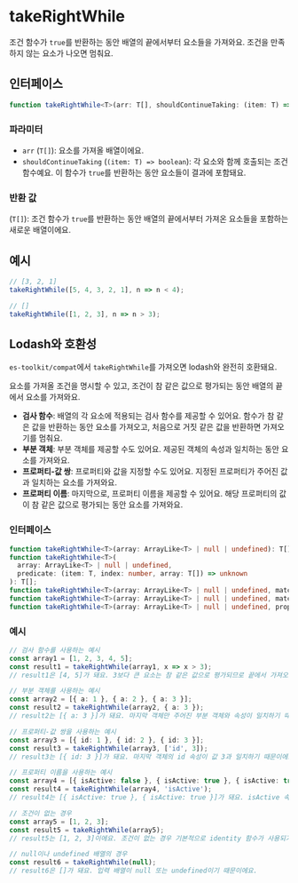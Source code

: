 # takeRightWhile

조건 함수가 `true`를 반환하는 동안 배열의 끝에서부터 요소들을 가져와요.
조건을 만족하지 않는 요소가 나오면 멈춰요.

## 인터페이스

```typescript
function takeRightWhile<T>(arr: T[], shouldContinueTaking: (item: T) => boolean): T[];
```

### 파라미터

- `arr` (`T[]`): 요소를 가져올 배열이에요.
- `shouldContinueTaking` (`(item: T) => boolean`): 각 요소와 함께 호출되는 조건 함수예요. 이 함수가 `true`를 반환하는 동안 요소들이 결과에 포함돼요.

### 반환 값

(`T[]`): 조건 함수가 `true`를 반환하는 동안 배열의 끝에서부터 가져온 요소들을 포함하는 새로운 배열이에요.

## 예시

```typescript
// [3, 2, 1]
takeRightWhile([5, 4, 3, 2, 1], n => n < 4);

// []
takeRightWhile([1, 2, 3], n => n > 3);
```

## Lodash와 호환성

`es-toolkit/compat`에서 `takeRightWhile`를 가져오면 lodash와 완전히 호환돼요.

요소를 가져올 조건을 명시할 수 있고, 조건이 참 같은 값으로 평가되는 동안 배열의 끝에서 요소를 가져와요.

- **검사 함수**: 배열의 각 요소에 적용되는 검사 함수를 제공할 수 있어요. 함수가 참 같은 값을 반환하는 동안 요소를 가져오고, 처음으로 거짓 같은 값을 반환하면 가져오기를 멈춰요.
- **부분 객체**: 부분 객체를 제공할 수도 있어요. 제공된 객체의 속성과 일치하는 동안 요소를 가져와요.
- **프로퍼티-값 쌍**: 프로퍼티와 값을 지정할 수도 있어요. 지정된 프로퍼티가 주어진 값과 일치하는 요소를 가져와요.
- **프로퍼티 이름**: 마지막으로, 프로퍼티 이름을 제공할 수 있어요. 해당 프로퍼티의 값이 참 같은 값으로 평가되는 동안 요소를 가져와요.

### 인터페이스

```typescript
function takeRightWhile<T>(array: ArrayLike<T> | null | undefined): T[];
function takeRightWhile<T>(
  array: ArrayLike<T> | null | undefined,
  predicate: (item: T, index: number, array: T[]) => unknown
): T[];
function takeRightWhile<T>(array: ArrayLike<T> | null | undefined, matches: Partial<T>): T[];
function takeRightWhile<T>(array: ArrayLike<T> | null | undefined, matchesProperty: [keyof T, unknown]): T[];
function takeRightWhile<T>(array: ArrayLike<T> | null | undefined, property: PropertyKey): T[];
```

### 예시

```typescript
// 검사 함수를 사용하는 예시
const array1 = [1, 2, 3, 4, 5];
const result1 = takeRightWhile(array1, x => x > 3);
// result1은 [4, 5]가 돼요. 3보다 큰 요소는 참 같은 값으로 평가되므로 끝에서 가져오고, 처음으로 3 이하의 값을 만나면 멈춰요.

// 부분 객체를 사용하는 예시
const array2 = [{ a: 1 }, { a: 2 }, { a: 3 }];
const result2 = takeRightWhile(array2, { a: 3 });
// result2는 [{ a: 3 }]가 돼요. 마지막 객체만 주어진 부분 객체와 속성이 일치하기 때문이에요.

// 프로퍼티-값 쌍을 사용하는 예시
const array3 = [{ id: 1 }, { id: 2 }, { id: 3 }];
const result3 = takeRightWhile(array3, ['id', 3]);
// result3는 [{ id: 3 }]가 돼요. 마지막 객체의 id 속성이 값 3과 일치하기 때문이에요.

// 프로퍼티 이름을 사용하는 예시
const array4 = [{ isActive: false }, { isActive: true }, { isActive: true }];
const result4 = takeRightWhile(array4, 'isActive');
// result4는 [{ isActive: true }, { isActive: true }]가 돼요. isActive 속성이 참 같은 값으로 평가되는 요소를 끝에서 가져오기 때문이에요.

// 조건이 없는 경우
const array5 = [1, 2, 3];
const result5 = takeRightWhile(array5);
// result5는 [1, 2, 3]이에요. 조건이 없는 경우 기본적으로 identity 함수가 사용되기 때문이에요.

// null이나 undefined 배열의 경우
const result6 = takeRightWhile(null);
// result6은 []가 돼요. 입력 배열이 null 또는 undefined이기 때문이에요.
```
